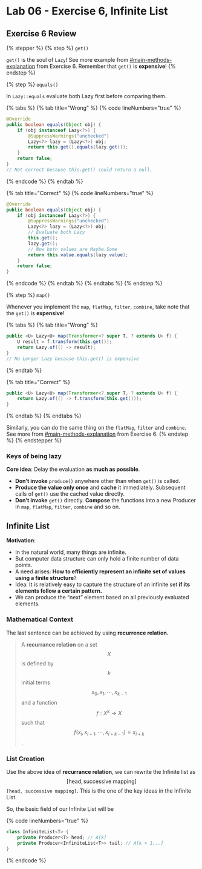 # Lab 06 - Exercise 6, Infinite List

## Exercise 6 Review

{% stepper %}
{% step %}
`get()`

`get()` is the soul of `Lazy`! See more example from [#main-methods-explanation](../exercises/exercise-6-lazy.md#main-methods-explanation "mention") from Exercise 6. Remember that `get()` is **expensive**!
{% endstep %}

{% step %}
`equals()`

In `Lazy::equals` evaluate both Lazy first before comparing them.

{% tabs %}
{% tab title="Wrong" %}
{% code lineNumbers="true" %}
```java
@Override
public boolean equals(Object obj) {
    if (obj instanceof Lazy<?>) {
        @SuppressWarnings("unchecked")
        Lazy<?> lazy = (Lazy<?>) obj;
        return this.get().equals(lazy.get());
    }
    return false;
}
// Not correct because this.get() could return a null.
```
{% endcode %}
{% endtab %}

{% tab title="Correct" %}
{% code lineNumbers="true" %}
```java
@Override
public boolean equals(Object obj) {
    if (obj instanceof Lazy<?>) {
        @SuppressWarnings("unchecked")
        Lazy<?> lazy = (Lazy<?>) obj;
        // Evaluate both Lazy
        this.get();
        lazy.get();
        // Now both values are Maybe.Some
        return this.value.equals(lazy.value);
    }
    return false;
}
```
{% endcode %}
{% endtab %}
{% endtabs %}
{% endstep %}

{% step %}
`map()`

Whenever you implement the `map`, `flatMap`, `filter`, `combine`, take note that the `get()` is **expensive**!

{% tabs %}
{% tab title="Wrong" %}
```java
public <U> Lazy<U> map(Transformer<? super T, ? extends U> f) {
    U result = f.transform(this.get());
    return Lazy.of(() -> result);
}
// No Longer Lazy because this.get() is expensive
```
{% endtab %}

{% tab title="Correct" %}
```java
public <U> Lazy<U> map(Transformer<? super T, ? extends U> f) {
    return Lazy.of(() -> f.transform(this.get()));
}
```
{% endtab %}
{% endtabs %}

Similarly, you can do the same thing on the `flatMap`, `filter` and `combine`. See more from [#main-methods-explanation](../exercises/exercise-6-lazy.md#main-methods-explanation "mention") from Exercise 6.
{% endstep %}
{% endstepper %}

### Keys of being lazy

**Core idea**: Delay the evaluation **as much as possible**.

* **Don’t invoke** `produce()` anywhere other than when  &#x20;`get()` is called.
* **Produce the value only once** and **cache** it immediately.  &#x20;Subsequent calls of `get()` use the cached value directly.
* **Don’t invoke** `get()` directly. **Compose** the functions  &#x20;into a new Producer in `map`, `flatMap`, `filter`, `combine`  &#x20;and so on.

## Infinite List

**Motivation**:&#x20;

* In the natural world, many things are infinite.
* But computer data structure can only hold a finite number of data points.
* A need arises: **How to efficiently represent an infinite  &#x20;set of values using a finite structure**?
* Idea: It is relatively easy to capture the structure of an  &#x20;infinite set **if its elements follow a certain pattern.**
* We can produce the “next” element based on all  &#x20;previously evaluated elements.

### Mathematical Context

The last sentence can be achieved by using **recurrence relation.**

> A **recurrance relation** on a set $$X$$ is defined by $$k$$ initial terms $$x_0,x_1,\cdots,x_{k-1}$$ and a function $$f:X^k\rightarrow X$$ such that $$f(x_i,x_{i+1},\cdots,x_{i+k-1})=x_{i+k}$$.

### List Creation

Use the above idea of **recurrance relation**, we can rewrite the Infinite list as$$[\text{head}, \text{successive mapping}]$$ `[head, successive mapping]`. This is the one of the key ideas in the Infinite List.

So, the basic field of our Infinite List will be

{% code lineNumbers="true" %}
```java
class InfiniteList<T> {
    private Producer<T> head; // A[k]
    private Producer<InfiniteList<T>> tail; // A[k + 1...]
}
```
{% endcode %}
